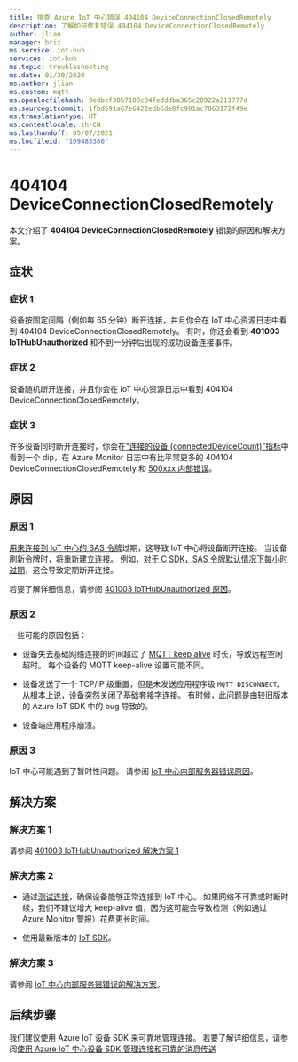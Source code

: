 ```yaml
---
title: 排查 Azure IoT 中心错误 404104 DeviceConnectionClosedRemotely
description: 了解如何修复错误 404104 DeviceConnectionClosedRemotely
author: jlian
manager: briz
ms.service: iot-hub
services: iot-hub
ms.topic: troubleshooting
ms.date: 01/30/2020
ms.author: jlian
ms.custom: mqtt
ms.openlocfilehash: 9edbcf30b7108c34fedddba365c20922a211777d
ms.sourcegitcommit: 1fbd591a67e6422edb6de8fc901ac7063172f49e
ms.translationtype: HT
ms.contentlocale: zh-CN
ms.lasthandoff: 05/07/2021
ms.locfileid: "109485380"
---
```

# <a name="404104-deviceconnectionclosedremotely"></a>404104 DeviceConnectionClosedRemotely

本文介绍了 **404104 DeviceConnectionClosedRemotely** 错误的原因和解决方案。

## <a name="symptoms"></a>症状

### <a name="symptom-1"></a>症状 1

设备按固定间隔（例如每 65 分钟）断开连接，并且你会在 IoT 中心资源日志中看到 404104 DeviceConnectionClosedRemotely。 有时，你还会看到 **401003 IoTHubUnauthorized** 和不到一分钟后出现的成功设备连接事件。

### <a name="symptom-2"></a>症状 2

设备随机断开连接，并且你会在 IoT 中心资源日志中看到 404104 DeviceConnectionClosedRemotely。

### <a name="symptom-3"></a>症状 3

许多设备同时断开连接时，你会在[“连接的设备 (connectedDeviceCount)”指标](monitor-iot-hub-reference.md)中看到一个 dip，在 Azure Monitor 日志中有比平常更多的 404104 DeviceConnectionClosedRemotely 和 [500xxx 内部错误](iot-hub-troubleshoot-error-500xxx-internal-errors.md)。

## <a name="causes"></a>原因

### <a name="cause-1"></a>原因 1

[用来连接到 IoT 中心的 SAS 令牌](iot-hub-dev-guide-sas.md#security-tokens)过期，这导致 IoT 中心将设备断开连接。 当设备刷新令牌时，将重新建立连接。 例如，[对于 C SDK，SAS 令牌默认情况下每小时过期](https://github.com/Azure/azure-iot-sdk-c/blob/master/doc/connection_and_messaging_reliability.md#connection-authentication)，这会导致定期断开连接。

若要了解详细信息，请参阅 [401003 IoTHubUnauthorized 原因](iot-hub-troubleshoot-error-401003-iothubunauthorized.md#cause-1)。

### <a name="cause-2"></a>原因 2

一些可能的原因包括：

- 设备失去基础网络连接的时间超过了 [MQTT keep alive](iot-hub-mqtt-support.md#default-keep-alive-timeout) 时长，导致远程空闲超时。 每个设备的 MQTT keep-alive 设置可能不同。

- 设备发送了一个 TCP/IP 级重置，但是未发送应用程序级 `MQTT DISCONNECT`。 从根本上说，设备突然关闭了基础套接字连接。 有时候，此问题是由较旧版本的 Azure IoT SDK 中的 bug 导致的。

- 设备端应用程序崩溃。

### <a name="cause-3"></a>原因 3

IoT 中心可能遇到了暂时性问题。 请参阅 [IoT 中心内部服务器错误原因](iot-hub-troubleshoot-error-500xxx-internal-errors.md#cause)。

## <a name="solutions"></a>解决方案

### <a name="solution-1"></a>解决方案 1

请参阅 [401003 IoTHubUnauthorized 解决方案 1](iot-hub-troubleshoot-error-401003-iothubunauthorized.md#solution-1)

### <a name="solution-2"></a>解决方案 2

- 通过[测试连接](tutorial-connectivity.md)，确保设备能够正常连接到 IoT 中心。 如果网络不可靠或时断时续，我们不建议增大 keep-alive 值，因为这可能会导致检测（例如通过 Azure Monitor 警报）花费更长时间。 

- 使用最新版本的 [IoT SDK](iot-hub-devguide-sdks.md)。

### <a name="solution-3"></a>解决方案 3

请参阅 [IoT 中心内部服务器错误的解决方案](iot-hub-troubleshoot-error-500xxx-internal-errors.md#solution)。

## <a name="next-steps"></a>后续步骤

我们建议使用 Azure IoT 设备 SDK 来可靠地管理连接。 若要了解详细信息，请参阅[使用 Azure IoT 中心设备 SDK 管理连接和可靠的消息传送](iot-hub-reliability-features-in-sdks.md)